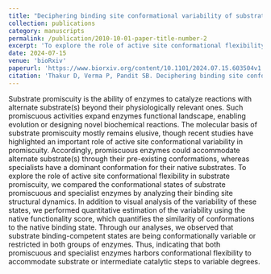 ```yaml
---
title: "Deciphering binding site conformational variability of substrate promiscuous and specialist enzymes. [preprint]"
collection: publications
category: manuscripts
permalink: /publication/2010-10-01-paper-title-number-2
excerpt: 'To explore the role of active site conformational flexibility in substrate promiscuity, we compared the conformational states of two substrate promiscuous and specialist enzymes by analyzing their binding site structural dynamics.'
date: 2024-07-15
venue: 'bioRxiv'
paperurl: 'https://www.biorxiv.org/content/10.1101/2024.07.15.603504v1'
citation: 'Thakur D, Verma P, Pandit SB. Deciphering binding site conformational variability of substrate promiscuous and specialist enzymes. bioRxiv , 2024'
---
```

Substrate promiscuity is the ability of enzymes to catalyze reactions with alternate substrate(s) beyond their physiologically relevant ones. Such promiscuous activities expand enzymes functional landscape, enabling evolution or designing novel biochemical reactions. The molecular basis of substrate promiscuity mostly remains elusive, though recent studies have highlighted an important role of active site conformational variability in promiscuity. Accordingly, promiscuous enzymes could accommodate alternate substrate(s) through their pre-existing conformations, whereas specialists have a dominant conformation for their native substrates. To explore the role of active site conformational flexibility in substrate promiscuity, we compared the conformational states of substrate promiscuous and specialist enzymes by analyzing their binding site structural dynamics. In addition to visual analysis of the variability of these states, we performed quantitative estimation of the variability using the native functionality score, which quantifies the similarity of conformations to the native binding state. Through our analyses, we observed that substrate binding-competent states are being conformationally variable or restricted in both groups of enzymes. Thus, indicating that both promiscuous and specialist enzymes harbors conformational flexibility to accommodate substrate or intermediate catalytic steps to variable degrees.
